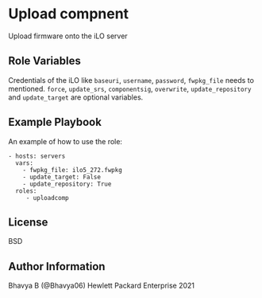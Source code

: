 Upload compnent
===============

Upload firmware onto the iLO server

Role Variables
--------------

Credentials of the iLO like `baseuri`, `username`, `password`, `fwpkg_file` needs to mentioned.
`force`, `update_srs`, `componentsig`, `overwrite`, `update_repository` and `update_target` are optional variables.

Example Playbook
----------------

An example of how to use the role: 

    - hosts: servers
      vars:
        - fwpkg_file: ilo5_272.fwpkg
        - update_target: False
        - update_repository: True
      roles:
         - uploadcomp

License
-------

BSD

Author Information
------------------

Bhavya B (@Bhavya06) Hewlett Packard Enterprise 2021 
